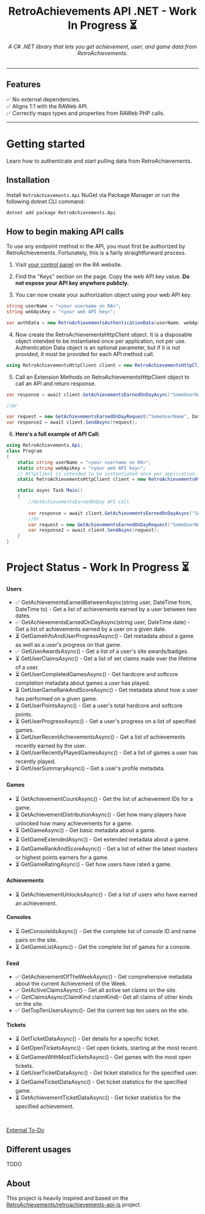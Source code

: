 <h1 align="center">RetroAchievements API .NET - Work In Progress ⏳</h1>

<p align="center">
  <i>A C# .NET library that lets you get achievement, user, and game data from RetroAchievements.</i>
  <br /><br />
</p>

<hr />

## Features

✅ No external dependencies.  
✅ Aligns 1:1 with the RAWeb API.  
✅ Correctly maps types and properties from RAWeb PHP calls.  

<hr />

# Getting started

Learn how to authenticate and start pulling data from RetroAchievements.


## Installation

Install `RetroAchievements.Api` NuGet via Package Manager or run the following dotnet CLI command:

```bash
dotnet add package RetroAchievements.Api
```

## How to begin making API calls

To use any endpoint method in the API, you must first be authorized by RetroAchievements. Fortunately, this is a fairly straightforward process.

1. Visit [your control panel](https://retroachievements.org/controlpanel.php) on the RA website.

2. Find the "Keys" section on the page. Copy the web API key value. **Do not expose your API key anywhere publicly.**

3. You can now create your authorization object using your web API key.

```csharp
string userName = "<your username on RA>";
string webApiKey = "<your web API key>";

var authData = new RetroAchievementsAuthenticationData(userName, webApiKey);
```

4. Now create the RetroAchievementsHttpClient object. It is a disposable object intended to be instantiated once per application, not per use.<br> Authentication Data object is an optional parameter, but if it is not provided, it must be provided for each API method call.

```csharp
using RetroAchievementsHttpClient client = new RetroAchievementsHttpClient(authData);
```

5. Call an Extension Methods on RetroAchievementsHttpClient object to call an API and return response.

```csharp
var response = await client.GetAchievementsEarnedOnDayAsync("SomeUserName", DateTime.Now);

//Or

var request = new GetAchievementsEarnedOnDayRequest("SomeUserName", DateTime.Now);
var response2 = await client.SendAsync(request);
```

6. **Here's a full example of API Call:**

```csharp
using RetroAchievements.Api;
class Program
{
    static string userName = "<your username on RA>";
    static string webApiKey = "<your web API key>";
    // HttpClient is intended to be instantiated once per application, rather than per-use. See Remarks.
    static RetroAchievementsHttpClient client = new RetroAchievementsHttpClient(new RetroAchievementsAuthenticationData(userName, webApiKey));

    static async Task Main()
    {
        //GetAchievementsEarnedOnDay API Call
        
        var response = await client.GetAchievementsEarnedOnDayAsync("SomeUserName", DateTime.Now);
        //Or
        var request = new GetAchievementsEarnedOnDayRequest("SomeUserName", DateTime.Now);
        var response2 = await client.SendAsync(request);
    }
}
```

# Project Status - Work In Progress ⏳
#### Users
- ✅ GetAchievementsEarnedBetweenAsync(string user, DateTime from, DateTime to) - Get a list of achievements earned by a user between two dates.
- ✅ GetAchievementsEarnedOnDayAsync(string user, DateTime date) - Get a list of achievements earned by a user on a given date.
- ⏳ GetGameInfoAndUserProgressAsync() - Get metadata about a game as well as a user's progress on that game.
- ✅ GetUserAwardsAsync() - Get a list of a user's site awards/badges.
- ⏳ GetUserClaimsAsync() - Get a list of set claims made over the lifetime of a user.
- ⏳ GetUserCompletedGamesAsync() - Get hardcore and softcore completion metadata about games a user has played.
- ⏳ GetUserGameRankAndScoreAsync() - Get metadata about how a user has performed on a given game.
- ⏳ GetUserPointsAsync() - Get a user's total hardcore and softcore points.
- ⏳ GetUserProgressAsync() - Get a user's progress on a list of specified games.
- ⏳ GetUserRecentAchievementsAsync() - Get a list of achievements recently earned by the user.
- ⏳ GetUserRecentlyPlayedGamesAsync() - Get a list of games a user has recently played.
- ⏳ GetUserSummaryAsync() - Get a user's profile metadata. 

#### Games
- ⏳ GetAchievementCountAsync() - Get the list of achievement IDs for a game.
- ⏳ GetAchievementDistributionAsync() - Get how many players have unlocked how many achievements for a game.
- ⏳ GetGameAsync() - Get basic metadata about a game.
- ⏳ GetGameExtendedAsync() - Get extended metadata about a game.
- ⏳ GetGameRankAndScoreAsync() - Get a list of either the latest masters or highest points earners for a game.
- ⏳ GetGameRatingAsync() - Get how users have rated a game.

#### Achievements
- ⏳ GetAchievementUnlocksAsync() - Get a list of users who have earned an achievement.

#### Consoles
- ⏳ GetConsoleIdsAsync() - Get the complete list of console ID and name pairs on the site.
- ⏳ GetGameListAsync() - Get the complete list of games for a console.

#### Feed
- ✅ GetAchievementOfTheWeekAsync() - Get comprehensive metadata about the current Achievement of the Week.
- ✅ GetActiveClaimsAsync() - Get all active set claims on the site.
- ✅ GetClaimsAsync(ClaimKind claimKind)- Get all claims of other kinds on the site.
- ✅ GetTopTenUsersAsync()-  Get the current top ten users on the site.

#### Tickets
- ⏳ GetTicketDataAsync() - Get details for a specific ticket.
- ⏳ GetOpenTicketsAsync() - Get open tickets, starting at the most recent.
- ⏳ GetGamesWithMostTicketsAsync() - Get games with the most open tickets.
- ⏳ GetUserTicketDataAsync() -  Get ticket statistics for the specified user.
- ⏳ GetGameTicketDataAsync() -  Get ticket statistics for the specified game.
- ⏳ GetAchievementTicketDataAsync() -  Get ticket statistics for the specified achievement.

<br />

[External To-Do](docs/ToDo.md)


## Different usages

TODO



## About
This project is heavily inspired and based on the [RetroAchievements/retroachievements-api-js](https://github.com/RetroAchievements/retroachievements-api-js) project.